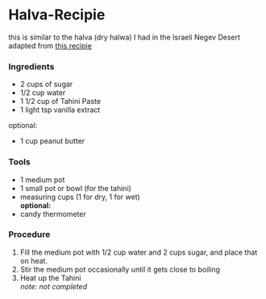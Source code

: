 # Halva-Recipie
this is similar to the halva (dry halwa) I had in the Israeli Negev Desert
adapted from [this recipie](https://youtu.be/64_ckmBf01M)

### Ingredients  
- 2 cups of sugar
- 1/2 cup water
- 1 1/2 cup of Tahini Paste
- 1 light tsp vanilla extract  

optional:  
- 1 cup peanut butter

### Tools
- 1 medium pot
- 1 small pot or bowl (for the tahini)
- measuring cups (1 for dry, 1 for wet)  
__optional:__  
- candy thermometer

### Procedure
1. Fill the medium pot with 1/2 cup water and 2 cups sugar, and place that on heat. 
2. Stir the medium pot occasionally until it gets close to boiling
3. Heat up the Tahini  
_note: not completed_
